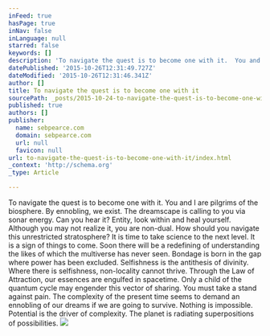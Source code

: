 ```yaml
---
inFeed: true
hasPage: true
inNav: false
inLanguage: null
starred: false
keywords: []
description: 'To navigate the quest is to become one with it.  You and I are pilgrims of the biosphere. By ennobling, we exist.  The dreamscape is calling to you via sonar en'
datePublished: '2015-10-26T12:31:49.727Z'
dateModified: '2015-10-26T12:31:46.341Z'
author: []
title: To navigate the quest is to become one with it
sourcePath: _posts/2015-10-24-to-navigate-the-quest-is-to-become-one-with-it.md
published: true
authors: []
publisher:
  name: sebpearce.com
  domain: sebpearce.com
  url: null
  favicon: null
url: to-navigate-the-quest-is-to-become-one-with-it/index.html
_context: 'http://schema.org'
_type: Article

---
```

To navigate the quest is to become one with it. You and I are pilgrims of the biosphere. By ennobling, we exist. The dreamscape is calling to you via sonar energy. Can you hear it? Entity, look within and heal yourself. Although you may not realize it, you are non-dual. How should you navigate this unrestricted stratosphere? It is time to take science to the next level. It is a sign of things to come. Soon there will be a redefining of understanding the likes of which the multiverse has never seen. Bondage is born in the gap where power has been excluded. Selfishness is the antithesis of divinity. Where there is selfishness, non-locality cannot thrive. Through the Law of Attraction, our essences are engulfed in spacetime. Only a child of the quantum cycle may engender this vector of sharing. You must take a stand against pain. The complexity of the present time seems to demand an ennobling of our dreams if we are going to survive. Nothing is impossible. Potential is the driver of complexity. The planet is radiating superpositions of possibilities.
![](https://the-grid-user-content.s3-us-west-2.amazonaws.com/88e224fa-2020-4406-be99-803d16e743ef.jpg)